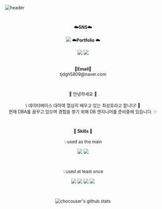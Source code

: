 ![header](https://capsule-render.vercel.app/api?type=waving&color=auto&height=300&section=header&text=welcome&fontSize=90&animation=fadeIn&fontAlignY=38&desc=chocouser's%22GitHub%20Profile&descAlignY=51&descAlign=62)

<br>

<p align="center">
    <Strong>☁️SNS☁️</Strong><br><br>
    <a href="https://www.instagram.com/s_ho_mung" target="_blank"><img src="https://img.shields.io/badge/Instagram-E4405F?style=flat-square&logo=instagram&logoColor=white"/></a>
    <Strong>☁️Portfolio ☁️</Strong><br><br>
    <a href="https://www.instagram.com/s_ho_mung" target="_blank"><img src="https://img.shields.io/badge/Instagram-E4405F?style=flat-square&logo=instagram&logoColor=white"/></a>
     <a href="https://github.com/chocouser/2022-programming"><img src="https://img.shields.io/badge/Github Projects-000000?style=flat-square&logo=github&logoColor=white"/></a> 
    <br>
<br><br>
<Strong>📧Email📧</Strong><br>tjdgh5809@naver.com<br>
</p>

<br>

<p align="center">
👋 안녕하세요 👋 <br></br>\
데이터베이스 대하여 열심히 배우고 있는 최성호라고 합니다! 🚀<br>
현재 DBA를 꿈꾸고 있으며 경험을 쌓기 위해 DB 엔지니어를 준비중에 있습니다. ✨<br>
</p>

<br>

<p align="center">
    <Strong>💪 Skills 💪</Strong><br></br>
    💡used as the main
</p>

<p align="center" display="inline-block">
    <img src="https://img.shields.io/badge/mysql-4479A1?style=for-the-badge&logo=mysql&logoColor=white">
    <img src="https://img.shields.io/badge/oracle-F80000?style=for-the-badge&logo=oracle&logoColor=white">
  
</p><br>

<p align="center">
    💡used at least once
</p>

<p align="center" display="inline-block">
  
<img src="https://img.shields.io/badge/C-A8B9CC?style=for-the-badge&logo=C&logoColor=white">
  <img src="https://img.shields.io/badge/html-E34F26?style=for-the-badge&logo=html5&logoColor=white">
  <img src="https://img.shields.io/badge/JSP-007396?style=for-the-badge&logo=jsp&logoColor=white"> 
    <img src="https://img.shields.io/badge/python-3776AB?style=for-the-badge&logo=python&logoColor=white"> 
</p>

<br>

<div align=center>

![chocouser's github stats](https://github-readme-stats.vercel.app/api?username=chocouser&show_icons=true)

